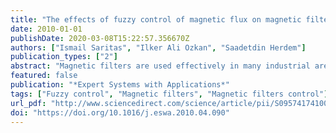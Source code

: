 ```yaml
---
title: "The effects of fuzzy control of magnetic flux on magnetic filter performance and energy consumption"
date: 2010-01-01
publishDate: 2020-03-08T15:22:57.356670Z
authors: ["Ismail Saritas", "Ilker Ali Ozkan", "Saadetdin Herdem"]
publication_types: ["2"]
abstract: "Magnetic filters are used effectively in many industrial areas to clean up technological liquids and gases from micron and submicron size magnetic particles. Performance of the magnetic filter is affected by technological parameters like flow rate of the industrial liquid and concentration and flux magnitude of the magnetic filter. These parameters exhibit differences depending on the field of work. Controlling of magnetic filters without regard to these parameters has disadvantages such as low filter performance, ineffectiveness in parameter changes and high energy consumption. To remove these disadvantages, an adaptive fuzzy control system which considers these technological parameters was designed and realized. When the realized filter is compared to the filter that ignores technological parameters, it is observed that energy can be saved at a rate of 68% annually."
featured: false
publication: "*Expert Systems with Applications*"
tags: ["Fuzzy control", "Magnetic filters", "Magnetic filters control"]
url_pdf: "http://www.sciencedirect.com/science/article/pii/S0957417410003908"
doi: "https://doi.org/10.1016/j.eswa.2010.04.090"
---
```



